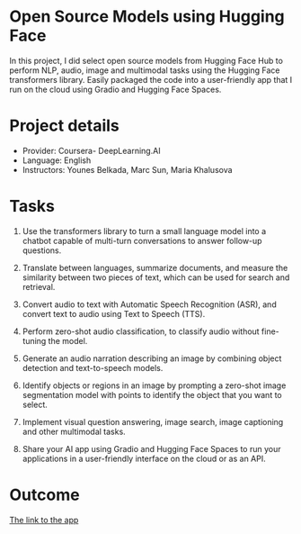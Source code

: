 # Open Source Models using Hugging Face

In this project, I did select open source models from Hugging Face Hub to perform NLP, audio, image and multimodal tasks using the Hugging Face transformers library. Easily packaged the code into a user-friendly app that I run on the cloud using Gradio and Hugging Face Spaces.

# Project details

- Provider: Coursera- DeepLearning.AI
- Language: English
- Instructors: Younes Belkada, Marc Sun, Maria Khalusova

# Tasks

1. Use the transformers library to turn a small language model into a chatbot capable of multi-turn conversations to answer follow-up questions.

2. Translate between languages, summarize documents, and measure the similarity between two pieces of text, which can be used for search and retrieval.

3. Convert audio to text with Automatic Speech Recognition (ASR), and convert text to audio using Text to Speech (TTS).

4. Perform zero-shot audio classification, to classify audio without fine-tuning the model.

5. Generate an audio narration describing an image by combining object detection and text-to-speech models.  

6. Identify objects or regions in an image by prompting a zero-shot image segmentation model with points to identify the object that you want to select.

7. Implement visual question answering, image search, image captioning and other multimodal tasks.

8. Share your AI app using Gradio and Hugging Face Spaces to run your applications in a user-friendly interface on the cloud or as an API.

# Outcome

[The link to the app]()

 
